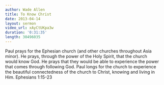 ```yaml
--- 
author: Wade Allen 
title: To Know Christ 
date: 2013-04-14 
layout: sermon
video_url: xAyCtUKpa3w
duration: '0:31:35'
length: 30496035 
---
```


Paul prays for the Ephesian church (and other churches throughout Asia minor). He prays, through the power of the Holy Spirit, that the church would know God. He prays that they would be able to experience the power that comes through following God. Paul longs for the church to experience the beautiful connectedness of the church to Christ, knowing and living in Him. Ephesians 1:15-23